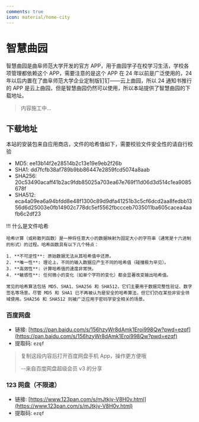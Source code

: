 ```yaml
---
comments: true
icon: material/home-city
---
```


# 智慧曲园

智慧曲园是曲阜师范大学开发的官方 APP，用于曲园学子在校学习生活，学校各项管理都依赖这个 APP，需要注意的是这个 APP 在 24 年以前是广泛使用的，24 年以后内置在了曲阜师范大学企业定制版钉钉——云上曲园，所以 24 通知书推行的 APP 是云上曲园，但是智慧曲园仍然可以使用，所以本站提供了智慧曲园的下载地址。

> 内容施工中...

## 下载地址

本站的安装包来自应用商店，文件的哈希值如下，需要校验文件安全性的请自行校验

- MD5: ee13b14f2e28514b2c13e19e9eb2f26b
- SHA1: dd7fcfb38af789b9bb86447e2859fcd5074a8aab
- SHA256: 20c53490acaff41b2ac9fdb85025a703ea67e769f11d06d3d514c1ea9085678f
- SHA512: eca4a09ea6a94bfdd8e48f1300c89d9dfa41251b3c5cf6dcd2aa8fedbb1356d6d25003e0fb14902c778dc5ef5562fbccceb7035011ba605cacea4aafb6c2df23

!!! 什么是文件哈希

    哈希计算（或称散列函数）是一种将任意大小的数据映射为固定大小的字符串（通常是十六进制的形式）的过程。哈希函数具有以下几个特点：

    1. **不可逆性**: 原始数据无法从其哈希值中还原。
    2. **唯一性**: 理论上，不同的输入数据应产生不同的哈希值（碰撞极为罕见）。
    3. **高效性**: 计算哈希值的速度非常快。
    4. **敏感性**: 任何微小的变化（如单个字符的变化）都会显著改变输出哈希值。

    常见的哈希算法包括 MD5、SHA1、SHA256 和 SHA512，它们主要用于数据完整性验证、数字签名等场景。尽管 MD5 和 SHA1 已不再被认为是安全的哈希算法，但它们仍在某些非安全领域使用。SHA256 和 SHA512 则被广泛应用于密码学安全相关的场景。

### 百度网盘

- 链接: [https://pan.baidu.com/s/156hzyWr8dAmk1Eroi998Qw?pwd=ezqf](https://pan.baidu.com/s/156hzyWr8dAmk1Eroi998Qw?pwd=ezqf)
- 提取码: `ezqf`

> 复制这段内容后打开百度网盘手机 App，操作更方便哦
>
> --来自百度网盘超级会员 v3 的分享

### 123 网盘（不限速）

- 链接: [https://www.123pan.com/s/mJtkjv-V8H0v.html](https://www.123pan.com/s/mJtkjv-V8H0v.html)
- 提取码: `ezqf`
